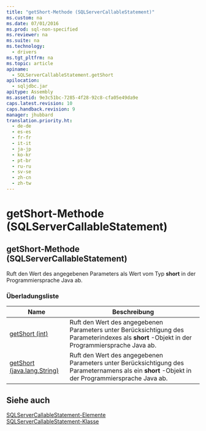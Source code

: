```yaml
---
title: "getShort-Methode (SQLServerCallableStatement)"
ms.custom: na
ms.date: 07/01/2016
ms.prod: sql-non-specified
ms.reviewer: na
ms.suite: na
ms.technology: 
  - drivers
ms.tgt_pltfrm: na
ms.topic: article
apiname: 
  - SQLServerCallableStatement.getShort
apilocation: 
  - sqljdbc.jar
apitype: Assembly
ms.assetid: 9e3c51bc-7285-4f28-92c8-cfa05e49da9e
caps.latest.revision: 10
caps.handback.revision: 9
manager: jhubbard
translation.priority.ht: 
  - de-de
  - es-es
  - fr-fr
  - it-it
  - ja-jp
  - ko-kr
  - pt-br
  - ru-ru
  - sv-se
  - zh-cn
  - zh-tw
---
```

# getShort-Methode (SQLServerCallableStatement)
    
## getShort\-Methode \(SQLServerCallableStatement\)  
 Ruft den Wert des angegebenen Parameters als Wert vom Typ **short** in der Programmiersprache Java ab.  
  
### Überladungsliste  
  
|Name|Beschreibung|  
|----------|------------------|  
|[getShort \(int\)](../content/getShort-Method--int-.md)|Ruft den Wert des angegebenen Parameters unter Berücksichtigung des Parameterindexes als **short** \-Objekt in der Programmiersprache Java ab.|  
|[getShort \(java.lang.String\)](../content/getShort-Method--java.lang.String-.md)|Ruft den Wert des angegebenen Parameters unter Berücksichtigung des Parameternamens als ein **short** \-Objekt in der Programmiersprache Java ab.|  
  
## Siehe auch  
 [SQLServerCallableStatement-Elemente](../content/SQLServerCallableStatement-Members.md)   
 [SQLServerCallableStatement-Klasse](../content/SQLServerCallableStatement-Class.md)  
  
  